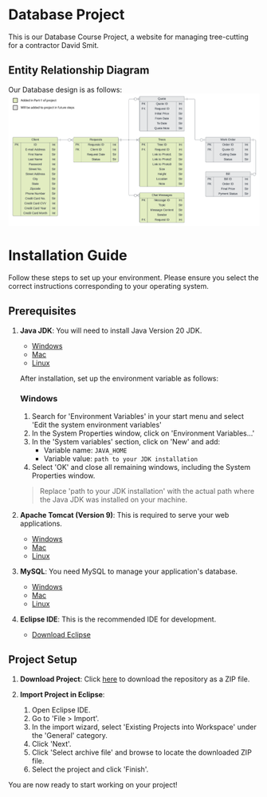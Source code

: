 # Database Project
This is our Database Course Project, a website for managing tree-cutting for a contractor
David Smit.

## Entity Relationship Diagram
Our Database design is as follows:
[![PDF Name](ERD.png)](ERD.pdf)



# Installation Guide

Follow these steps to set up your environment. Please ensure you select the correct instructions corresponding to your operating system.

## Prerequisites

1. **Java JDK**: You will need to install Java Version 20 JDK.

   - [Windows](https://www.example.com/java/windows)
   - [Mac](https://www.example.com/java/mac)
   - [Linux](https://www.example.com/java/linux)

   After installation, set up the environment variable as follows:

   ### Windows

   1. Search for 'Environment Variables' in your start menu and select 'Edit the system environment variables'
   2. In the System Properties window, click on 'Environment Variables...'
   3. In the 'System variables' section, click on 'New' and add:
      - Variable name: `JAVA_HOME`
      - Variable value: `path to your JDK installation`
   4. Select 'OK' and close all remaining windows, including the System Properties window.

   > Replace 'path to your JDK installation' with the actual path where the Java JDK was installed on your machine.

2. **Apache Tomcat (Version 9)**: This is required to serve your web applications.

   - [Windows](https://www.example.com/tomcat/windows)
   - [Mac](https://www.example.com/tomcat/mac)
   - [Linux](https://www.example.com/tomcat/linux)

3. **MySQL**: You need MySQL to manage your application's database.

   - [Windows](https://www.example.com/mysql/windows)
   - [Mac](https://www.example.com/mysql/mac)
   - [Linux](https://www.example.com/mysql/linux)

4. **Eclipse IDE**: This is the recommended IDE for development.

   - [Download Eclipse](https://www.example.com/eclipse)

## Project Setup

1. **Download Project**: Click [here](https://www.example.com/your/repo/download) to download the repository as a ZIP file.

2. **Import Project in Eclipse**:

   1. Open Eclipse IDE.
   2. Go to 'File > Import'.
   3. In the import wizard, select 'Existing Projects into Workspace' under the 'General' category.
   4. Click 'Next'.
   5. Click 'Select archive file' and browse to locate the downloaded ZIP file.
   6. Select the project and click 'Finish'.

You are now ready to start working on your project!

